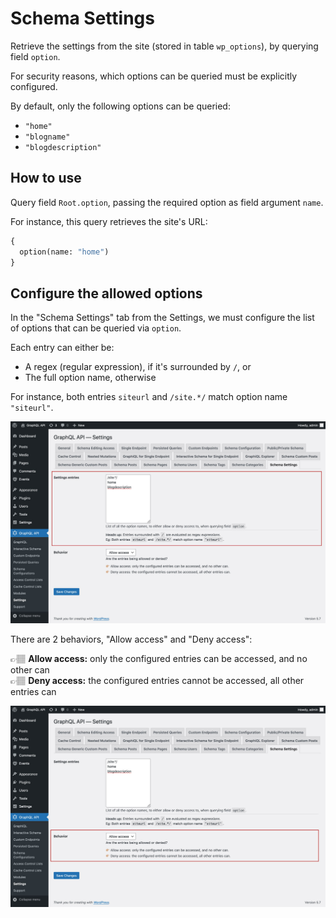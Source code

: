 # Schema Settings

Retrieve the settings from the site (stored in table `wp_options`), by querying field `option`.

For security reasons, which options can be queried must be explicitly configured.

By default, only the following options can be queried:

- `"home"`
- `"blogname"`
- `"blogdescription"`

## How to use

Query field `Root.option`, passing the required option as field argument `name`.

For instance, this query retrieves the site's URL:

```graphql
{
  option(name: "home")
}
```

## Configure the allowed options

In the "Schema Settings" tab from the Settings, we must configure the list of options that can be queried via `option`.

Each entry can either be:

- A regex (regular expression), if it's surrounded by `/`, or
- The full option name, otherwise

For instance, both entries `siteurl` and `/site.*/` match option name `"siteurl"`.

<a href="../../images/schema-configuration-settings-entries.jpg" target="_blank">![Defining the entries for the Settings](../../images/schema-configuration-settings-entries.jpg "Defining the entries for the Settings")</a>

There are 2 behaviors, "Allow access" and "Deny access":

👉🏽 <strong>Allow access:</strong> only the configured entries can be accessed, and no other can<br/>
👉🏽 <strong>Deny access:</strong> the configured entries cannot be accessed, all other entries can

<a href="../../images/schema-configuration-settings-behavior.jpg" target="_blank">![Defining the access behavior](../../images/schema-configuration-settings-behavior.jpg "Defining the access behavior")</a>
